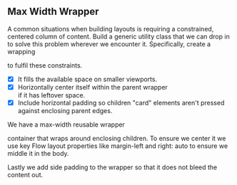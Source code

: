 ## Max Width Wrapper

A common situations when building layouts is requiring a constrained, centered column of content.
Build a generic utility class that we can drop in to solve this problem wherever we encounter it. Specifically, create a wrapping <div> to fulfil these constraints.

- [x] It fills the available space on smaller viewports.
- [x] Horizontally center itself within the parent wrapper <div> if it has leftover space.
- [x] Include horizontal padding so children "card" elements aren't pressed against enclosing parent edges.

We have a max-width reusable wrapper <div> container that wraps around enclosing children. To ensure we center it we use key Flow layout properties like margin-left and right: auto to ensure we middle it in the body.

Lastly we add side padding to the wrapper so that it does not bleed the content out.
